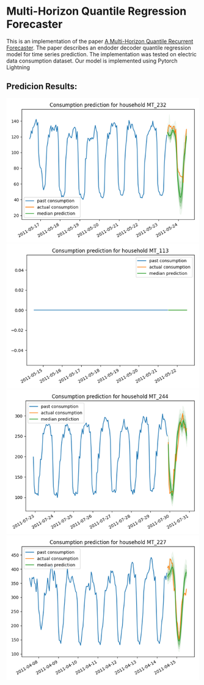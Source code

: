 # Multi-Horizon Quantile Regression Forecaster
This is an implementation of the paper [A Multi-Horizon Quantile Recurrent Forecaster](https://arxiv.org/pdf/1711.11053.pdf). The paper describes an endoder decoder quantile regression model for time series prediction. The implementation was tested on electric data consumption dataset. Our model is implemented using Pytorch Lightning

## Predicion Results:

![ex1](images/ex1.png)
![ex4](images/ex4.png)
![ex2](images/ex2.png)
![ex3](images/ex3.png)
